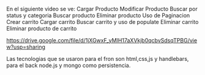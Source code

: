 En el siguiente video se ve:
  Cargar Producto
  Modificar Producto
  Buscar por status y categoria
  Buscar producto 
  Eliminar producto
  Uso de Paginacion
  Crear carrito
  Cargar carrito
  Buscar carrito y uso de populate
  Eliminar carrito
  Eliminar producto de carrito

https://drive.google.com/file/d/1jXGwxF_yMIH17aXVkjb0qcbvSdsqTPBG/view?usp=sharing

Las tecnologias que se usaron para el fron son html,css,js y handlebars, para el back node.js y mongo como persistencia. 




